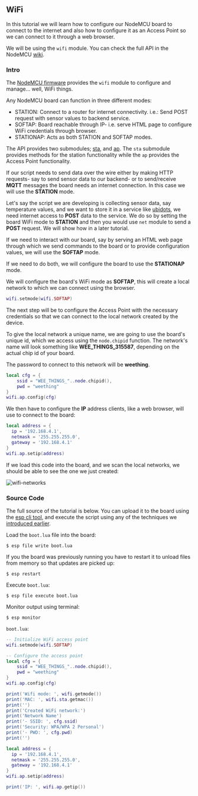 ## WiFi

In this tutorial we will learn how to configure our NodeMCU board to connect to the internet and also how to configure it as an Access Point so we can connect to it through a web browser.

We will be using the `wifi` module. You can check the full API in the NodeMCU [wiki][wifi-module].


### Intro

The [NodeMCU firmware][wiki] provides the `wifi` module to configure and manage... well, WiFi things.

Any NodeMCU board can function in three different modes:

* STATION: Connect to a router for internet connectivity. i.e.: Send POST request with sensor values to backend service.
* SOFTAP: Board reachable through IP- i.e. serve HTML page to configure WiFi credentials through browser.
* STATIONAP: Acts as both STATION and SOFTAP modes.

The API provides two submodules; [sta][sta-wiki], and [ap][ap-wiki]. The `sta` submodule provides methods for the station functionality while the `ap` provides the Access Point functionality.

If our script needs to send data over the wire either by making HTTP requests- say to send sensor data to our backend- or to send/receive **MQTT** messages the board needs an internet connection. In this case we will use the **STATION** mode.

Let's say the script we are developing is collecting sensor data, say temperature values, and we want to store it in a service like [ubidots][ubidots], we need internet access to **POST** data to the service. We do so by setting the board WiFi mode to **STATION** and then you would use `net` module to send a **POST** request. We will show how in a later tutorial.

If we need to interact with our board, say by serving an HTML web page through which we send commands to the board or to provide configuration values, we will use the **SOFTAP** mode.

If we need to do both, we will configure the board to use the **STATIONAP** mode.

We will configure the board's WiFi mode as **SOFTAP**, this will create a local network to which we can connect using the browser.

```lua
wifi.setmode(wifi.SOFTAP)
```

The next step will be to configure the Access Point with the necessary credentials so that we can connect to the local network created by the device.

To give the local network a unique name, we are going to use the board's unique id, which we access using the `node.chipid` function. The network's name will look something like  **WEE_THINGS_315587**, depending on the actual chip id of your board.

The password to connect to this network will be **weething**.

```lua
local cfg = {
    ssid = "WEE_THINGS_"..node.chipid(),
    pwd = "weething"
}
wifi.ap.config(cfg)
```

We then have to configure the **IP** address clients, like a web browser, will use to connect to the board:

```lua
local address = {
  ip = '192.168.4.1',
  netmask = '255.255.255.0',
  gateway = '192.168.4.1'
}
wifi.ap.setip(address)
```

If we load this code into the board, and we scan the local networks, we should be able to see the one we just created:

![wifi-networks](https://raw.githubusercontent.com/goliatone/wee-things-workshop/master/images/wifi-config-001.png)


### Source Code

The full source of the tutorial is below. You can upload it to the board using the [esp cli tool][node-esp], and execute the script using any of the techniques we [introduced earlier][hello-world].

Load the `boot.lua` file into the board:
```
$ esp file write boot.lua
```

If you the board was previously running you have to restart it to unload files from memory so that updates are picked up:
```
$ esp restart
```

Execute `boot.lua`:
```
$ esp file execute boot.lua
```

Monitor output using terminal:
```
$ esp monitor
```


`boot.lua`:
```lua
-- Initialize WiFi access point
wifi.setmode(wifi.SOFTAP)

-- Configure the access point
local cfg = {
    ssid = "WEE_THINGS_"..node.chipid(),
    pwd = "weething"
}
wifi.ap.config(cfg)

print('Wifi mode: ', wifi.getmode())
print('MAC: ', wifi.sta.getmac())
print('')
print('Created WiFi network:')
print('Network Name')
print('- SSID: ', cfg.ssid)
print('Security: WPA/WPA 2 Personal')
print('- PWD: ', cfg.pwd)
print('')

local address = {
  ip = '192.168.4.1',
  netmask = '255.255.255.0',
  gateway = '192.168.4.1'
}
wifi.ap.setip(address)

print('IP: ', wifi.ap.getip())
```


[wiki]: https://github.com/nodemcu/nodemcu-firmware/wiki/nodemcu_api_en
[wifi-module]: https://github.com/nodemcu/nodemcu-firmware/wiki/nodemcu_api_en#wifi-module
[sta-wiki]: https://github.com/nodemcu/nodemcu-firmware/wiki/nodemcu_api_en#wifista-sub-module
[ap-wiki]: https://github.com/nodemcu/nodemcu-firmware/wiki/nodemcu_api_en#wifiap-sub-module
[hello-world]: https://github.com/goliatone/wee-things-workshop/tree/master/tutorials/1-hello-world
[ubidots]: http://ubidots.com
[node-esp]: https://www.npmjs.com/package/node-esp
